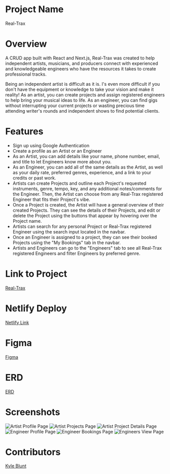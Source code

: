 # Project Name
Real-Trax

# Overview
A CRUD app built with React and Next.js, Real-Trax was created to help independent artists, musicians, and producers connect with experienced and knowledgeable engineers who have the resources it takes to create professional tracks. 

Being an independent artist is difficult as it is. I's even more difficult if you don't have the equipment or knowledge to take your vision and make it reality! As an artist, you can create projects and assign registered engineers to help bring your musical ideas to life. As an engineer, you can find gigs without interrupting your current projects or wasting precious time attending writer's rounds and independent shows to find potential clients.

# Features

- Sign up using Google Authentication
- Create a profile as an Artist or an Engineer
- As an Artist, you can add details like your name, phone number, email, and title to let Engineers know more about you.
- As an Engineer, you can add all of the same details as the Artist, as well as your daily rate, preferred genres, experience, and a link to your credits or past work.
- Artists can create Projects and outline each Project's requested instruments, genre, tempo, key, and any additional notes/comments for the Engineer. Then, the Artist can choose from any Real-Trax registered Engineer that fits their Project's vibe.
- Once a Project is created, the Artist will have a general overview of their created Projects. They can see the details of their Projects, and edit or delete the Project using the buttons that appear by hovering over the Project name.
- Artists can search for any personal Project or Real-Trax registered Engineer using the search input located in the navbar.
- Once an Engineer is assigned to a project, they can see their booked Projects using the "My Bookings" tab in the navbar.
- Artists and Engineers can go to the "Engineers" tab to see all Real-Trax registered Engineers and filter Engineers by preferred genre.

# Link to Project
[Real-Trax](https://github.com/Oktiv20/Real-Trax)

# Netlify Deploy
[Netlify Link](https://real-trax.netlify.app)

# Figma
[Figma](https://www.figma.com/file/vhA9GBZ1qYTHk462J7mOcE/Real-Trax-Figma?type=design&node-id=0-1&mode=design&t=5TA7JsZLIFoz8RD0-0)

# ERD
[ERD](https://dbdiagram.io/d/6462d995dca9fb07c4233efd)

# Screenshots
![Artist Profile Page](https://github.com/Oktiv20/Real-Trax/blob/69a203e656920678fb04fa76b7df0c4739118bd1/public/Images/Artist%20Profile%20Page.png)
![Artist Projects Page](https://github.com/Oktiv20/Real-Trax/blob/69a203e656920678fb04fa76b7df0c4739118bd1/public/Images/Artist%20Projects%20Page.png)
![Artist Project Details Page](https://github.com/Oktiv20/Real-Trax/blob/69a203e656920678fb04fa76b7df0c4739118bd1/public/Images/Artist%20Project%20Details%20Page.png)
![Engineer Profile Page](https://github.com/Oktiv20/Real-Trax/blob/69a203e656920678fb04fa76b7df0c4739118bd1/public/Images/Engineer%20Profile%20Page.png)
![Engineer Bookings Page](https://github.com/Oktiv20/Real-Trax/blob/69a203e656920678fb04fa76b7df0c4739118bd1/public/Images/Engineer%20Booking%20Page.png)
![Engineers View Page](https://github.com/Oktiv20/Real-Trax/blob/69a203e656920678fb04fa76b7df0c4739118bd1/public/Images/Engineers%20Page.png)

# Contributors

[Kyle Blunt](https://github.com/Oktiv20)
